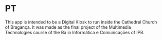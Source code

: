 # PT

This app is intended to be a Digital Kiosk to run inside the Cathedral Church of Bragança. It was made as the final project of the Multimedia Technologies course of the Ba in Informática e Comunicações of IPB.
